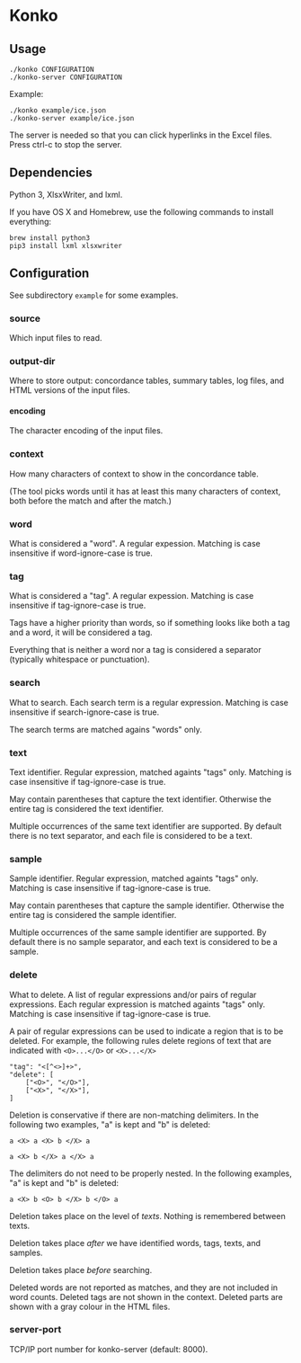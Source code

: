 Konko
=====


Usage
-----

    ./konko CONFIGURATION
    ./konko-server CONFIGURATION

Example:

    ./konko example/ice.json
    ./konko-server example/ice.json

The server is needed so that you can click hyperlinks in the Excel
files. Press ctrl-c to stop the server.


Dependencies
------------

Python 3, XlsxWriter, and lxml.

If you have OS X and Homebrew, use the following commands to install
everything:

    brew install python3
    pip3 install lxml xlsxwriter


Configuration
-------------

See subdirectory `example` for some examples.


### source

Which input files to read.


### output-dir

Where to store output: concordance tables, summary tables, log files,
and HTML versions of the input files.

#### encoding

The character encoding of the input files.


### context

How many characters of context to show in the concordance table.

(The tool picks words until it has at least this many characters of
context, both before the match and after the match.)


### word

What is considered a "word". A regular expession. Matching is case
insensitive if word-ignore-case is true.


### tag

What is considered a "tag". A regular expession. Matching is case
insensitive if tag-ignore-case is true.

Tags have a higher priority than words, so if something looks
like both a tag and a word, it will be considered a tag.

Everything that is neither a word nor a tag is considered a separator
(typically whitespace or punctuation).


### search

What to search. Each search term is a regular expression. Matching
is case insensitive if search-ignore-case is true.

The search terms are matched agains "words" only.


### text

Text identifier. Regular expression, matched againts "tags" only.
Matching is case insensitive if tag-ignore-case is true.

May contain parentheses that capture the text identifier. Otherwise
the entire tag is considered the text identifier.

Multiple occurrences of the same text identifier are supported.
By default there is no text separator, and each file is considered
to be a text.


### sample

Sample identifier. Regular expression, matched againts "tags" only.
Matching is case insensitive if tag-ignore-case is true.

May contain parentheses that capture the sample identifier. Otherwise
the entire tag is considered the sample identifier.

Multiple occurrences of the same sample identifier are supported.
By default there is no sample separator, and each text is considered
to be a sample.


### delete

What to delete. A list of regular expressions and/or pairs of regular
expressions. Each regular expression is matched againts "tags" only.
Matching is case insensitive if tag-ignore-case is true.

A pair of regular expressions can be used to indicate a region that
is to be deleted. For example, the following rules delete regions of
text that are indicated with `<O>...</O>` or `<X>...</X>`

    "tag": "<[^<>]+>",
    "delete": [
        ["<O>", "</O>"],
        ["<X>", "</X>"],
    ]

Deletion is conservative if there are non-matching delimiters.
In the following two examples, "a" is kept and "b" is deleted:

    a <X> a <X> b </X> a

    a <X> b </X> a </X> a

The delimiters do not need to be properly nested. In the following
examples, "a" is kept and "b" is deleted:

    a <X> b <O> b </X> b </O> a

Deletion takes place on the level of *texts*. Nothing is remembered
between texts.

Deletion takes place *after* we have identified words, tags,
texts, and samples.

Deletion takes place *before* searching.

Deleted words are not reported as matches, and they are not included
in word counts. Deleted tags are not shown in the context. Deleted
parts are shown with a gray colour in the HTML files.


### server-port

TCP/IP port number for konko-server (default: 8000).



